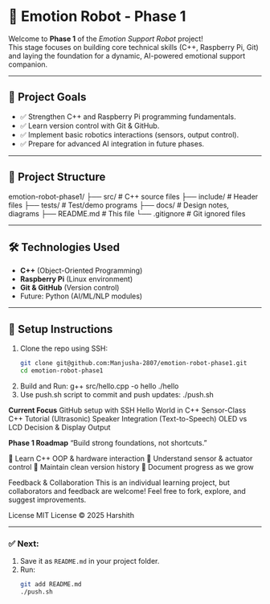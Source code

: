 # 🤖 Emotion Robot - Phase 1

Welcome to **Phase 1** of the *Emotion Support Robot* project!  
This stage focuses on building core technical skills (C++, Raspberry Pi, Git) and laying the foundation for a dynamic, AI-powered emotional support companion.

---

## 🚀 Project Goals

- ✅ Strengthen C++ and Raspberry Pi programming fundamentals.
- ✅ Learn version control with Git & GitHub.
- ✅ Implement basic robotics interactions (sensors, output control).
- ✅ Prepare for advanced AI integration in future phases.

---

## 🧱 Project Structure

emotion-robot-phase1/
├── src/ # C++ source files
├── include/ # Header files
├── tests/ # Test/demo programs
├── docs/ # Design notes, diagrams
├── README.md # This file
└── .gitignore # Git ignored files


---

## 🛠 Technologies Used

- **C++** (Object-Oriented Programming)
- **Raspberry Pi** (Linux environment)
- **Git & GitHub** (Version control)
- Future: Python (AI/ML/NLP modules)

---

## 🔧 Setup Instructions

1. Clone the repo using SSH:
   ```bash
   git clone git@github.com:Manjusha-2807/emotion-robot-phase1.git
   cd emotion-robot-phase1
2. Build and Run:
   g++ src/hello.cpp -o hello
   ./hello
3. Use push.sh script to commit and push updates:
   ./push.sh


**Current Focus**
 GitHub setup with SSH 
 Hello World in C++
 Sensor-Class C++ Tutorial (Ultrasonic)
 Speaker Integration (Text-to-Speech)
 OLED vs LCD Decision & Display Output

**Phase 1 Roadmap**
“Build strong foundations, not shortcuts.”

🔹 Learn C++ OOP & hardware interaction
🔹 Understand sensor & actuator control
🔹 Maintain clean version history
🔹 Document progress as we grow

Feedback & Collaboration
This is an individual learning project, but collaborators and feedback are welcome!
Feel free to fork, explore, and suggest improvements.

License
MIT License © 2025 Harshith

---

### ✅ Next:
1. Save it as `README.md` in your project folder.
2. Run:
   ```bash
   git add README.md
   ./push.sh
